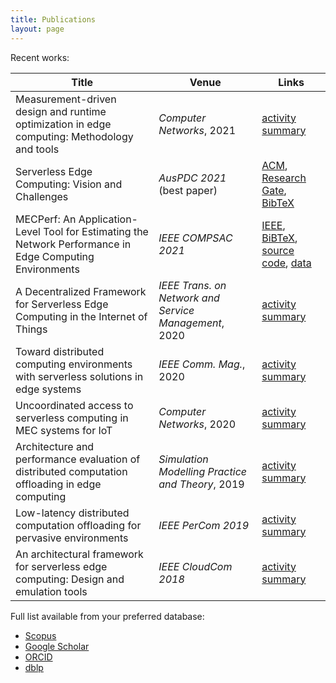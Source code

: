 ```yaml
---
title: Publications
layout: page
---
```


Recent works:

| Title | Venue | Links |
| ----- | ----- | ----- |
| Measurement-driven design and runtime optimization in edge computing: Methodology and tools | _Computer Networks_, 2021 | [activity summary](mecperf.md) |
| Serverless Edge Computing: Vision and Challenges | _AusPDC 2021_ (best paper) | [ACM](https://dl.acm.org/doi/10.1145/3437378.3444367), [Research Gate](https://www.researchgate.net/publication/347513802_Serverless_Edge_Computing_Vision_and_Challenges), [BibTeX](bib/auspdc2021.bib) |
| MECPerf: An Application-Level Tool for Estimating the Network Performance in Edge Computing Environments | _IEEE COMPSAC 2021_ | [IEEE](https://ieeexplore.ieee.org/abstract/document/9202841), [BiBTeX](bib/compsac20.bib), [source code](https://github.com/MECPerf/MECPerf), [data](https://zenodo.org/record/3767097#.X-nWEelKjWc)|
| A Decentralized Framework for Serverless Edge Computing in the Internet of Things | _IEEE Trans. on Network and Service Management_, 2020 | [activity summary](cloudcom2018.md) |
| Toward distributed computing environments with serverless solutions in edge systems | _IEEE Comm. Mag._, 2020 | [activity summary](serverless-etsi.md) |
| Uncoordinated access to serverless computing in MEC systems for IoT | _Computer Networks_, 2020 | [activity summary](uncoord.md) |
| Architecture and performance evaluation of distributed computation offloading in edge computing | _Simulation Modelling Practice and Theory_, 2019 | [activity summary](simpat.md) |
| Low-latency distributed computation offloading for pervasive environments | _IEEE PerCom 2019_ | [activity summary](percom2019.md)
| An architectural framework for serverless edge computing: Design and emulation tools | _IEEE CloudCom 2018_ | [activity summary](cloudcom2018.md) |

Full list available from your preferred database:

- [Scopus](https://www.scopus.com/authid/detail.uri?authorId=22033885800)
- [Google Scholar](https://scholar.google.it/citations?user=sTVmHWUAAAAJ)
- [ORCID](https://orcid.org/0000-0003-4503-4223)
- [dblp](https://dblp.org/pers/hd/c/Cicconetti:Claudio)
